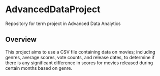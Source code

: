 # AdvancedDataProject
Repository for term project in Advanced Data Analytics
## Overview
This project aims to use a CSV file containing data on movies; including genres, average scores, vote counts, and release dates, to determine if there is any significant difference in scores for movies released during certain months based on genre.
